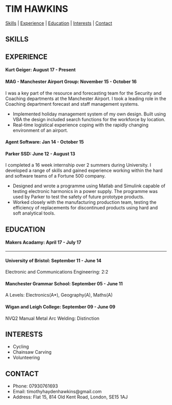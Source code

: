 # TIM HAWKINS #

[Skills](#skills) | [Experience](#experience) | [Education](#education) | [Interests](#interests) | [Contact](#contact)

## SKILLS ##

## EXPERIENCE ##

#### Kurt Geiger: August 17 - Present ####

#### MAG - Manchester Airport Group: November 15 - October 16 ####

I was a key part of the resource and forecasting team for the Security and Coaching departments at the Manchester Airport. I took a leading role in the Coaching department forecast and staff management systems.
<ul>
<li>Implemented holiday management system of my own design. Built using VBA the design included search functions for the workforce by location.</li>
<li>Real-time logistical experience coping with the rapidly changing environment of an airport.</li>
</ul>

#### Agent Software: Jan 14 - October 15 ####

#### Parker SSD: June 12 - August 13 ####

I completed a 16 week internship over 2 summers during University. I developed a range of skills and gained experience working within the hard and software teams of a Fortune 500 company. 
<ul>
<li>Designed and wrote a programme using Matlab and Simulink capable of testing electronic harmonics in a power supply. The programme was used by Parker to test the safety of future prototype products.</li>
<li>Worked closely with the manufacturing production team, testing the efficiency of replacements for discontinued products using hard and soft analytical tools.</li>
</ul>

## EDUCATION ##

#### Makers Acadamy: April 17 - July 17 ####
--------------------------------------------

#### University of Bristol: September 11 - June 14 ####
Electronic and Communications Engineering: 2:2

#### Manchester Grammar School: September 05 - June 11 ####
A Levels: Electronics(A*), Geography(A), Maths(A)

#### Wigan and Leigh College: September 09 - June 09 ####
NVQ2 Manual Metal Arc Welding: Distinction

## INTERESTS ##
<ul>
<li>Cycling</li>
<li>Chainsaw Carving</li>
<li>Volunteering</li>
</ul>

## CONTACT ##
<ul>
<li>Phone: 07930761693</li>
<li>Email: timothyhaydenhawkins@gmail.com</li>
<li>Address: Flat 15, 814 Old Kent Road, London, SE15 1AJ
</ul>
